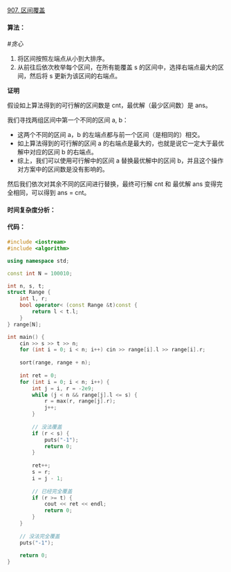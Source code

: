 [907. 区间覆盖](https://www.acwing.com/problem/content/909/)

#### 算法：

*#贪心*

1. 将区间按照左端点从小到大排序。
2. 从前往后依次枚举每个区间，在所有能覆盖 s 的区间中，选择右端点最大的区间，然后将 s 更新为该区间的右端点。

**证明**

假设如上算法得到的可行解的区间数是 cnt，最优解（最少区间数）是 ans。

我们寻找两组区间中第一个不同的区间 a, b：

- 这两个不同的区间 a，b 的左端点都与前一个区间（是相同的）相交。
- 如上算法得到的可行解的区间 a 的右端点是最大的，也就是说它一定大于最优解中对应的区间 b 的右端点。
- 综上，我们可以使用可行解中的区间 a 替换最优解中的区间 b，并且这个操作对方案中的区间数是没有影响的。

然后我们依次对其余不同的区间进行替换，最终可行解 cnt 和 最优解 ans 变得完全相同，可以得到 ans = cnt。

#### 时间复杂度分析：



#### 代码：

```cpp
#include <iostream>
#include <algorithm>

using namespace std;

const int N = 100010;

int n, s, t;
struct Range {
    int l, r;
    bool operator< (const Range &t)const {
        return l < t.l;
    }
} range[N];

int main() {
    cin >> s >> t >> n;
    for (int i = 0; i < n; i++) cin >> range[i].l >> range[i].r;
    
    sort(range, range + n);
    
    int ret = 0;
    for (int i = 0; i < n; i++) {
        int j = i, r = -2e9;
        while (j < n && range[j].l <= s) {
            r = max(r, range[j].r);
            j++;
        }
        
        // 没法覆盖
        if (r < s) {
            puts("-1");
            return 0;
        }
        
        ret++;
        s = r;
        i = j - 1;
        
        // 已经完全覆盖
        if (r >= t) {
            cout << ret << endl;
            return 0;
        }
    }
    
    // 没法完全覆盖
    puts("-1");
    
    return 0;
}
```

